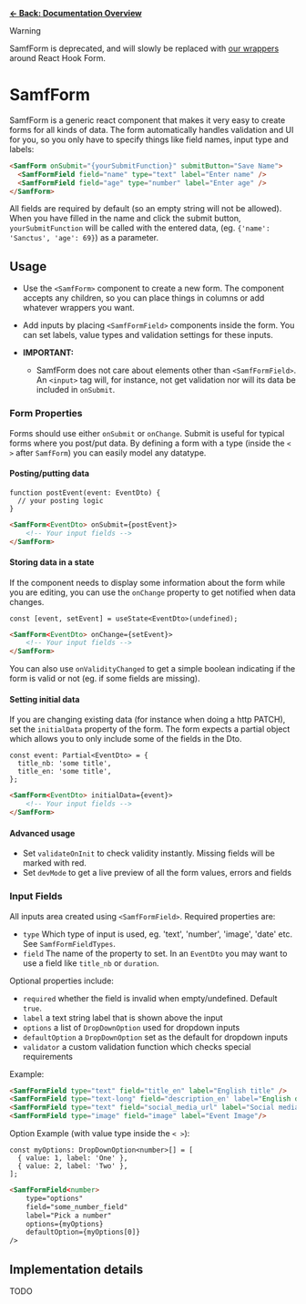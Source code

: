 [**&larr; Back: Documentation Overview**](../../../README.md#documentation-overview)

> [!WARNING]
> SamfForm is deprecated, and will slowly be replaced with [our wrappers](./forms.md) around React Hook Form.

# SamfForm

SamfForm is a generic react component that makes it very easy to create forms for all kinds of data. The form automatically handles validation and UI for you, so you only have to specify things like field names, input type and labels:

```html
<SamfForm onSubmit="{yourSubmitFunction}" submitButton="Save Name">
  <SamfFormField field="name" type="text" label="Enter name" />
  <SamfFormField field="age" type="number" label="Enter age" />
</SamfForm>
```

All fields are required by default (so an empty string will not be allowed). When you have filled in the name and click the submit button, `yourSubmitFunction` will be called with the entered data, (eg. `{'name': 'Sanctus', 'age': 69}`) as a parameter.

## Usage

- Use the `<SamfForm>` component to create a new form. The component accepts any children, so you can place things in columns or add whatever wrappers you want.
- Add inputs by placing `<SamfFormField>` components inside the form. You can set labels, value types and validation settings for these inputs.

- **IMPORTANT:**
  - SamfForm does not care about elements other than `<SamfFormField>`. An `<input>` tag will, for instance, not get validation nor will its data be included in `onSubmit`.

### Form Properties

Forms should use either `onSubmit` or `onChange`. Submit is useful for typical forms where you post/put data. By defining a form with a type (inside the `< >` after `SamfForm`) you can easily model any datatype.

#### Posting/putting data

```tsx
function postEvent(event: EventDto) {
  // your posting logic
}
```

```html
<SamfForm<EventDto> onSubmit={postEvent}>
    <!-- Your input fields -->
</SamfForm>
```

#### Storing data in a state

If the component needs to display some information about the form while you are editing, you can use the `onChange` property to get notified when data changes.

```tsx
const [event, setEvent] = useState<EventDto>(undefined);
```

```html
<SamfForm<EventDto> onChange={setEvent}>
    <!-- Your input fields -->
</SamfForm>
```

You can also use `onValidityChanged` to get a simple boolean indicating if the form is valid or not (eg. if some fields are missing).

#### Setting initial data

If you are changing existing data (for instance when doing a http PATCH), set the `initialData` property of the form. The form expects a partial object which allows you to only include some of the fields in the Dto.

```tsx
const event: Partial<EventDto> = {
  title_nb: 'some title',
  title_en: 'some title',
};
```

```html
<SamfForm<EventDto> initialData={event}>
    <!-- Your input fields -->
</SamfForm>
```

#### Advanced usage

- Set `validateOnInit` to check validity instantly. Missing fields will be marked with red.
- Set `devMode` to get a live preview of all the form values, errors and fields

### Input Fields

All inputs area created using `<SamfFormField>`. Required properties are:

- `type` Which type of input is used, eg. 'text', 'number', 'image', 'date' etc. See `SamfFormFieldTypes`.
- `field` The name of the property to set. In an `EventDto` you may want to use a field like `title_nb` or `duration`.

Optional properties include:

- `required` whether the field is invalid when empty/undefined. Default `true`.
- `label` a text string label that is shown above the input
- `options` a list of `DropDownOption` used for dropdown inputs
- `defaultOption` a `DropDownOption` set as the default for dropdown inputs
- `validator` a custom validation function which checks special requirements

Example:

```html
<SamfFormField type="text" field="title_en" label="English title" />
<SamfFormField type="text-long" field="description_en' label="English description" />
<SamfFormField type="text" field="social_media_url" label="Social media"  required={false}/>
<SamfFormField type="image" field="image" label="Event Image"/>
```

Option Example (with value type inside the `< >`):

```tsx
const myOptions: DropDownOption<number>[] = [
  { value: 1, label: 'One' },
  { value: 2, label: 'Two' },
];
```

```html
<SamfFormField<number>
    type="options"
    field="some_number_field"
    label="Pick a number"
    options={myOptions}
    defaultOption={myOptions[0]}
/>
```

## Implementation details

TODO
